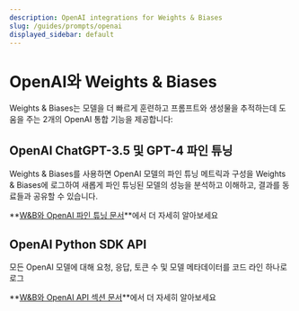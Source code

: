 ```yaml
---
description: OpenAI integrations for Weights & Biases
slug: /guides/prompts/openai
displayed_sidebar: default
---
```


# OpenAI와 Weights & Biases
Weights & Biases는 모델을 더 빠르게 훈련하고 프롬프트와 생성물을 추적하는데 도움을 주는 2개의 OpenAI 통합 기능을 제공합니다:

## OpenAI ChatGPT-3.5 및 GPT-4 파인 튜닝
Weights & Biases를 사용하면 OpenAI 모델의 파인 튜닝 메트릭과 구성을 Weights & Biases에 로그하여 새롭게 파인 튜닝된 모델의 성능을 분석하고 이해하고, 결과를 동료들과 공유할 수 있습니다.

**[W&B와 OpenAI 파인 튜닝 문서](../integrations/openai)**에서 더 자세히 알아보세요

## OpenAI Python SDK API
모든 OpenAI 모델에 대해 요청, 응답, 토큰 수 및 모델 메타데이터를 코드 라인 하나로 로그

**[W&B와 OpenAI API 섹션 문서](../integrations/openai-api)**에서 더 자세히 알아보세요